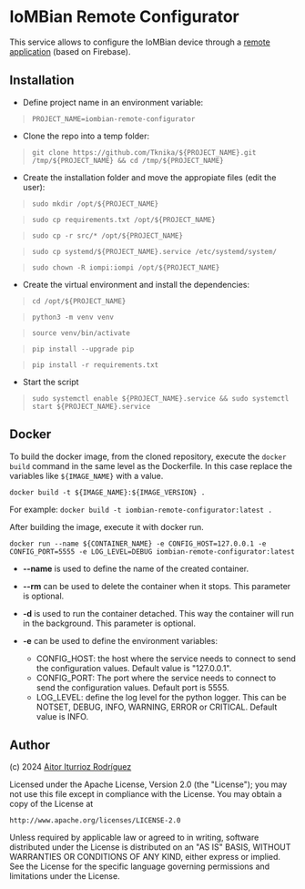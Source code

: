 # IoMBian Remote Configurator

This service allows to configure the IoMBian device through a [remote application](https://iombian-configurator.web.app/) (based on Firebase).


## Installation

- Define project name in an environment variable:

> ```PROJECT_NAME=iombian-remote-configurator```

- Clone the repo into a temp folder:

> ```git clone https://github.com/Tknika/${PROJECT_NAME}.git /tmp/${PROJECT_NAME} && cd /tmp/${PROJECT_NAME}```

- Create the installation folder and move the appropiate files (edit the user):

> ```sudo mkdir /opt/${PROJECT_NAME}```

> ```sudo cp requirements.txt /opt/${PROJECT_NAME}```

> ```sudo cp -r src/* /opt/${PROJECT_NAME}```

> ```sudo cp systemd/${PROJECT_NAME}.service /etc/systemd/system/```

> ```sudo chown -R iompi:iompi /opt/${PROJECT_NAME}```

- Create the virtual environment and install the dependencies:

> ```cd /opt/${PROJECT_NAME}```

> ```python3 -m venv venv```

> ```source venv/bin/activate```

> ```pip install --upgrade pip```

> ```pip install -r requirements.txt```

- Start the script

> ```sudo systemctl enable ${PROJECT_NAME}.service && sudo systemctl start ${PROJECT_NAME}.service```

## Docker

To build the docker image, from the cloned repository, execute the `docker build` command in the same level as the Dockerfile.
In this case replace the variables like `${IMAGE_NAME}` with a value.

`docker build -t ${IMAGE_NAME}:${IMAGE_VERSION} .`

For example:
`docker build -t iombian-remote-configurator:latest .`

After building the image, execute it with docker run.

`docker run --name ${CONTAINER_NAME} -e CONFIG_HOST=127.0.0.1 -e CONFIG_PORT=5555 -e LOG_LEVEL=DEBUG iombian-remote-configurator:latest`

- **--name** is used to define the name of the created container.

- **--rm** can be used to delete the container when it stops.
This parameter is optional.

- **-d** is used to run the container detached.
This way the container will run in the background.
This parameter is optional.

- **-e** can be used to define the environment variables:
    - CONFIG_HOST: the host where the service needs to connect to send the configuration values. Default value is "127.0.0.1".
    - CONFIG_PORT: The port where the service needs to connect to send the configuration values.
    Default port is 5555.
    - LOG_LEVEL: define the log level for the python logger.
    This can be NOTSET, DEBUG, INFO, WARNING, ERROR or CRITICAL.
    Default value is INFO.


## Author

(c) 2024 [Aitor Iturrioz Rodríguez](https://github.com/bodiroga)

Licensed under the Apache License, Version 2.0 (the "License");
you may not use this file except in compliance with the License.
You may obtain a copy of the License at

    http://www.apache.org/licenses/LICENSE-2.0

Unless required by applicable law or agreed to in writing, software
distributed under the License is distributed on an "AS IS" BASIS,
WITHOUT WARRANTIES OR CONDITIONS OF ANY KIND, either express or implied.
See the License for the specific language governing permissions and
limitations under the License.